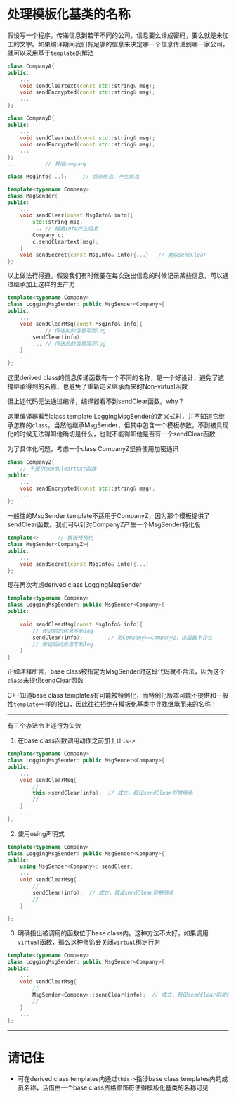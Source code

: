 # 处理模板化基类的名称

假设写一个程序，传递信息到若干不同的公司，信息要么译成密码，要么就是未加工的文字。如果编译期间我们有足够的信息来决定哪一个信息传递到哪一家公司，就可以采用基于`template`的解法

```cpp
class CompanyA{
public:
    ...
    void sendCleartext(const std::string& msg);
    void sendEncrypted(const std::string& msg);
    ...
};

class CompanyB{
public:
    ...
    void sendCleartext(const std::string& msg);
    void sendEncrypted(const std::string& msg);
    ...
};
...         // 其他company

class MsgInfo{...};     // 保存信息，产生信息

template<typename Company>
class MagSender{
public:
    ...
    void sendClear(const MsgInfo& info){
        std::string msg;
        ... // 根据info产生信息
        Company c;
        c.sendCleartext(msg);
    }
    void sendSecret(const MsgInfo& info){...}   // 类似sendClear
};
```

以上做法行得通。假设我们有时候要在每次送出信息的时候记录某些信息，可以通过继承加上这样的生产力

```cpp
template<typename Company>
class LoggingMsgSender: public MsgSender<Company>{
public:
    ...
    void sendClearMsg(const MsgInfo& info){
        ... // 传送前的信息写到log
        sendClear(info);
        ... // 传送后的信息写到log
    }
    ...
};
```

这里derived class的信息传递函数有一个不同的名称，是一个好设计，避免了遮掩继承得到的名称，也避免了重新定义继承而来的Non-virtual函数

但上述代码无法通过编译，编译器看不到sendClear函数。why？

这里编译器看到class template LoggingMsgSender的定义式时，并不知道它继承怎样的`class`。当然他继承MsgSender<Company>，但其中包含一个模板参数，不到被具现化的时候无法得知他确切是什么，也就不能得知他是否有一个sendClear函数

为了具体化问题，考虑一个class CompanyZ坚持使用加密通讯

```cpp
class CompanyZ{
    // 不提供sendCleartext函数
public:
    ...
    void sendEncrypted(const std::string& msg);
    ...
};
```

一般性的MsgSender template不适用于CompanyZ，因为那个模板提供了sendClear函数。我们可以针对CompanyZ产生一个MsgSender特化版

```cpp
template<>      // 模板特例化
class MsgSender<CompanyZ>{
public:
    ...
    void sendSecret(const MsgInfo& info){...}
};
```

现在再次考虑derived class LoggingMsgSender

```cpp
template<typename Company>
class LoggingMsgSender: public MsgSender<Company>{
public:
    ...
    void sendClearMsg(const MsgInfo& info){
        // 传送前的信息写到log
        sendClear(info);        // 若Company==CompanyZ，该函数不存在
        // 传送后的信息写到log
    }
}
```

正如注释所言，base class被指定为MsgSender<CompanyZ>时这段代码就不合法，因为这个`class`未提供sendClear函数

C++知道base class templates有可能被特例化，而特例化版本可能不提供和一般性`template`一样的接口，因此往往拒绝在模板化基类中寻找继承而来的名称！

---

有三个办法令上述行为失效

1. 在base class函数调用动作之前加上`this->`

```cpp
template<typename Company>
class LoggingMsgSender: public MsgSender<Company>{
public:
    ...
    void sendClearMsg{
        //
        this->sendClear(info);  // 成立，假设sendClear将被继承
        //
    }
    ...
};
```

2. 使用using声明式

```cpp
template<typename Company>
class LoggingMsgSender: public MsgSender<Company>{
public:
    using MsgSender<Company>::sendClear;
    ...
    void sendClearMsg{
        //
        sendClear(info);  // 成立，假设sendClear将被继承
        //
    }
    ...
};
```

3. 明确指出被调用的函数位于base class内。这种方法不太好，如果调用`virtual`函数，那么这种修饰会关闭`virtual`绑定行为

```cpp
template<typename Company>
class LoggingMsgSender: public MsgSender<Company>{
public:
    ...
    void sendClearMsg{
        //
        MsgSender<Company>::sendClear(info);  // 成立，假设sendClear将被继承
        //
    }
    ...
};
```

---

# 请记住

- 可在derived class templates内通过`this->`指涉base class templates内的成员名称，活借由一个base class资格修饰符使得模板化基类的名称可见
